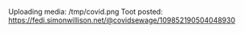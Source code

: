 Uploading media: /tmp/covid.png
Toot posted: https://fedi.simonwillison.net/@covidsewage/109852190504048930
